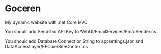 # Goceren
My dynamic website with .net Core MVC

You should add SendGrid API Key to WebUI/EmailServices/EmailSender.cs













You should add Database Connection String to appsettings.json and DataAccessLayer/EFCore/SiteContext.cs

